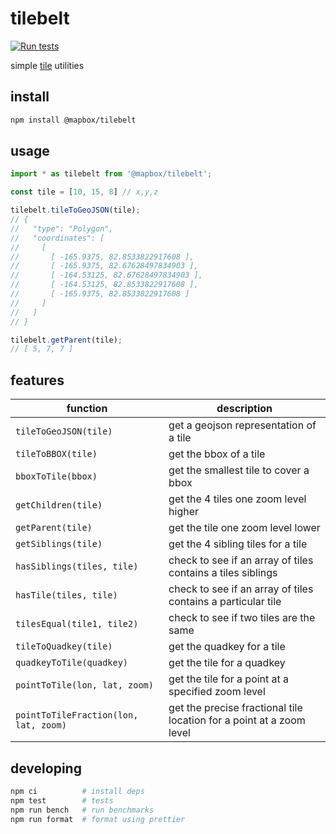# tilebelt

[![Run tests](https://github.com/mapbox/tilebelt/actions/workflows/test.yml/badge.svg)](https://github.com/mapbox/tilebelt/actions/workflows/test.yml)

simple [tile](http://wiki.openstreetmap.org/wiki/Slippy_map_tilenames) utilities

## install

```bash
npm install @mapbox/tilebelt
```

## usage

```js
import * as tilebelt from '@mapbox/tilebelt';

const tile = [10, 15, 8] // x,y,z

tilebelt.tileToGeoJSON(tile);
// {
//   "type": "Polygon",
//   "coordinates": [
//     [
//       [ -165.9375, 82.8533822917608 ],
//       [ -165.9375, 82.67628497834903 ],
//       [ -164.53125, 82.67628497834903 ],
//       [ -164.53125, 82.8533822917608 ],
//       [ -165.9375, 82.8533822917608 ]
//     ]
//   ]
// }

tilebelt.getParent(tile);
// [ 5, 7, 7 ]
```

## features

function | description
---|---
`tileToGeoJSON(tile)` | get a geojson representation of a tile
`tileToBBOX(tile)` | get the bbox of a tile
`bboxToTile(bbox)` | get the smallest tile to cover a bbox
`getChildren(tile)` | get the 4 tiles one zoom level higher
`getParent(tile)` | get the tile one zoom level lower
`getSiblings(tile)` | get the 4 sibling tiles for a tile
`hasSiblings(tiles, tile)` | check to see if an array of tiles contains a tiles siblings
`hasTile(tiles, tile)` | check to see if an array of tiles contains a particular tile
`tilesEqual(tile1, tile2)` | check to see if two tiles are the same
`tileToQuadkey(tile)` | get the quadkey for a tile
`quadkeyToTile(quadkey)` | get the tile for a quadkey
`pointToTile(lon, lat, zoom)` | get the tile for a point at a specified zoom level
`pointToTileFraction(lon, lat, zoom)` | get the precise fractional tile location for a point at a zoom level

## developing

```sh
npm ci          # install deps
npm test        # tests
npm run bench   # run benchmarks
npm run format  # format using prettier
```
